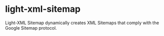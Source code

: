 # light-xml-sitemap
Light-XML Sitemap dynamically creates XML Sitemaps that comply with the Google Sitemap protocol. 
